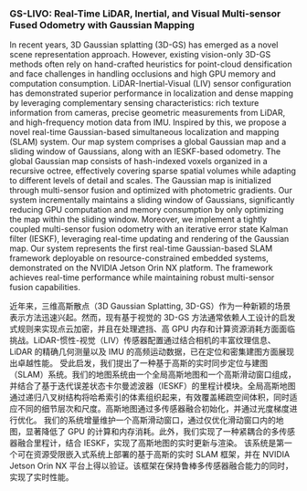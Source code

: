 ### GS-LIVO: Real-Time LiDAR, Inertial, and Visual Multi-sensor Fused Odometry with Gaussian Mapping

In recent years, 3D Gaussian splatting (3D-GS) has emerged as a novel scene representation approach. However, existing vision-only 3D-GS methods often rely on hand-crafted heuristics for point-cloud densification and face challenges in handling occlusions and high GPU memory and computation consumption. LiDAR-Inertial-Visual (LIV) sensor configuration has demonstrated superior performance in localization and dense mapping by leveraging complementary sensing characteristics: rich texture information from cameras, precise geometric measurements from LiDAR, and high-frequency motion data from IMU. Inspired by this, we propose a novel real-time Gaussian-based simultaneous localization and mapping (SLAM) system. Our map system comprises a global Gaussian map and a sliding window of Gaussians, along with an IESKF-based odometry. The global Gaussian map consists of hash-indexed voxels organized in a recursive octree, effectively covering sparse spatial volumes while adapting to different levels of detail and scales. The Gaussian map is initialized through multi-sensor fusion and optimized with photometric gradients. Our system incrementally maintains a sliding window of Gaussians, significantly reducing GPU computation and memory consumption by only optimizing the map within the sliding window. Moreover, we implement a tightly coupled multi-sensor fusion odometry with an iterative error state Kalman filter (IESKF), leveraging real-time updating and rendering of the Gaussian map. Our system represents the first real-time Gaussian-based SLAM framework deployable on resource-constrained embedded systems, demonstrated on the NVIDIA Jetson Orin NX platform. The framework achieves real-time performance while maintaining robust multi-sensor fusion capabilities.

近年来，三维高斯散点（3D Gaussian Splatting, 3D-GS）作为一种新颖的场景表示方法迅速兴起。然而，现有基于视觉的 3D-GS 方法通常依赖人工设计的启发式规则来实现点云加密，并且在处理遮挡、高 GPU 内存和计算资源消耗方面面临挑战。LiDAR-惯性-视觉（LIV）传感器配置通过结合相机的丰富纹理信息、LiDAR 的精确几何测量以及 IMU 的高频运动数据，已在定位和密集建图方面展现出卓越性能。
受此启发，我们提出了一种基于高斯的实时同步定位与建图（SLAM）系统。我们的地图系统由一个全局高斯地图和一个高斯滑动窗口组成，并结合了基于迭代误差状态卡尔曼滤波器（IESKF）的里程计模块。全局高斯地图通过递归八叉树结构将哈希索引的体素组织起来，有效覆盖稀疏空间体积，同时适应不同的细节层次和尺度。高斯地图通过多传感器融合初始化，并通过光度梯度进行优化。
我们的系统增量维护一个高斯滑动窗口，通过仅优化滑动窗口内的地图，显著降低了 GPU 的计算和内存消耗。此外，我们实现了一种紧耦合的多传感器融合里程计，结合 IESKF，实现了高斯地图的实时更新与渲染。
该系统是第一个可在资源受限嵌入式系统上部署的基于高斯的实时 SLAM 框架，并在 NVIDIA Jetson Orin NX 平台上得以验证。该框架在保持鲁棒多传感器融合能力的同时，实现了实时性能。
